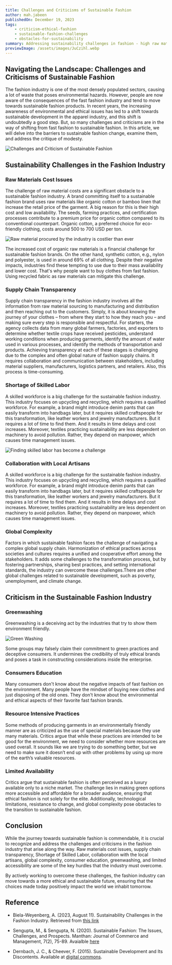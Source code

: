 ```yaml
---
title: Challenges and Criticisms of Sustainable Fashion
author: mah.jabeen
publishedOn: December 19, 2023
tags:
    - criticism-ethical-fashion
    - sustainable-fashion-challenges
    - obstacles-for-sustainability
summary: Addressing sustainability challenges in fashion - high raw material costs, opaque supply chains, skilled labor shortages, global complexities, and consumer education gaps.
previewImage: /assets/images/JuCzihl.webp
---
```


## Navigating the Landscape: Challenges and Criticisms of Sustainable Fashion

The fashion industry is one of the most densely populated sectors, causing a lot of waste that poses environmental hazards. However, people are now aware of the consequences of the fast fashion industry and tend to move towards sustainable fashion products. In recent years, the increasing awareness of environmental and ethical issues has led to a shift towards sustainable development in the apparel industry, and this shift is undoubtedly a good step. But, so many challenges and criticisms are in the way of shifting from fast fashion to sustainable fashion. In this article, we will delve into the barriers to sustainable fashion change, examine them, and address the critique of modesty.

![Challenges and Criticism of Sustainable Fashion](/assets/images/JuCzihl.webp)

## Sustainability Challenges in the Fashion Industry

### Raw Materials Cost Issues

The challenge of raw material costs are a significant obstacle to a sustainable fashion industry. A brand committing itself to a sustainable fashion brand uses raw materials like organic cotton or bamboo linen that increase the retail price of the garment. A big reason for this is their high cost and low availability. The seeds, farming practices, and certification processes contribute to a premium price for organic cotton compared to its conventional counterpart. Organic cotton, a preferred choice for eco-friendly clothing, costs around 500 to 700 USD per ton.

![Raw material procured by the industry is costlier than ever](/assets/images/Juu7LG9.webp)

The increased cost of organic raw materials is a financial challenge for sustainable fashion brands. On the other hand, synthetic cotton, e.g., nylon and polyester, is used in around 69% of all clothing. Despite their negative impacts, industries find these tempting to use due to their mass availability and lower cost. That&#39;s why people want to buy clothes from fast fashion. Using recycled fabric as raw materials can mitigate this challenge.

### Supply Chain Transparency

Supply chain transparency in the fashion industry involves all the information from raw material sourcing to manufacturing and distribution and then reaching out to the customers. Simply, it is about knowing the journey of your clothes – from where they start to how they reach you – and making sure every step is responsible and respectful. For starters, the agency collects data from many global farmers, factories, and exporters to determine whether textile crops have received pesticides, understand working conditions when producing garments, identify the amount of water used in various processes, and identify the methods of transportation and products. Achieving transparency at each of these stages is challenging due to the complex and often global nature of fashion supply chains. It requires collaboration and communication between stakeholders, including material suppliers, manufacturers, logistics partners, and retailers. Also, this process is time-consuming.

### Shortage of Skilled Labor

A skilled workforce is a big challenge for the sustainable fashion industry. This industry focuses on upcycling and recycling, which requires a qualified workforce. For example, a brand might introduce denim pants that can easily transform into handbags later, but it requires skilled craftspeople for this transformation, like leather workers and jewelry manufacturers. But it requires a lot of time to find them. And it results in time delays and cost increases. Moreover, textiles practicing sustainability are less dependent on machinery to avoid pollution. Rather, they depend on manpower, which causes time management issues.

![Finding skilled labor has become a challenge](/assets/images/JuuYXcu.webp)

### Collaboration with Local Artisans

A skilled workforce is a big challenge for the sustainable fashion industry. This industry focuses on upcycling and recycling, which requires a qualified workforce. For example, a brand might introduce denim pants that can easily transform into handbags later, but it requires skilled craftspeople for this transformation, like leather workers and jewelry manufacturers. But it requires a lot of time to find them. And it results in time delays and cost increases. Moreover, textiles practicing sustainability are less dependent on machinery to avoid pollution. Rather, they depend on manpower, which causes time management issues.

### Global Complexity

Factors in which sustainable fashion faces the challenge of navigating a complex global supply chain. Harmonization of ethical practices across societies and cultures requires a unified and cooperative effort among the stakeholders. It adds some challenges to the transformation process, but by fostering partnerships, sharing best practices, and setting international standards, the industry can overcome these challenges.There are other global challenges related to sustainable development, such as poverty, unemployment, and climate change.

## Criticism in the Sustainable Fashion Industry

### Greenwashing

Greenwashing is a deceiving act by the industries that try to show them environment friendly.

![Green Washing](/assets/images/JuA3QsV.webp)

Some groups may falsely claim their commitment to green practices and deceptive consumers. It undermines the credibility of truly ethical brands and poses a task in constructing considerations inside the enterprise.

### Consumers Education

Many consumers don&#39;t know about the negative impacts of fast fashion on the environment. Many people have the mindset of buying new clothes and just disposing of the old ones. They don't know about the environmental and ethical aspects of their favorite fast fashion brands.

### Resource Intensive Practices

Some methods of producing garments in an environmentally friendly manner are as criticized as the use of special materials because they use many materials. Critics argue that while these practices are intended to be good for the environment, we need to consider whether more resources are used overall. It sounds like we are trying to do something better, but we need to make sure it doesn’t end up with other problems by using up more of the earth’s valuable resources.

### Limited Availability

Critics argue that sustainable fashion is often perceived as a luxury available only to a niche market. The challenge lies in making green options more accessible and affordable for a broader audience, ensuring that ethical fashion is not solely for the elite. Additionally, technological limitations, resistance to change, and global complexity pose obstacles to the transition to sustainable fashion.

## Conclusion

While the journey towards sustainable fashion is commendable, it is crucial to recognize and address the challenges and criticisms in the fashion industry that arise along the way. Raw materials cost issues, supply chain transparency, Shortage of Skilled Labor, collaboration with the local artisans, global complexity, consumer education, greenwashing, and limited accessibility are some of the key hurdles that the industry must overcome.

By actively working to overcome these challenges, the fashion industry can move towards a more ethical and sustainable future, ensuring that the choices made today positively impact the world we inhabit tomorrow.

## Reference

-   Biela-Weyenberg, A. (2023, August 11). Sustainability Challenges in the Fashion Industry. Retrieved from [this link](https://www.oracle.com/retail/fashion/sustainability-challenges-fashion/#:~:text=Sustainability%20challenges%20in%20fashion%20include,inventory%2C%20and%20poor%20working%20conditions)

-   Sengupta, M., &amp; Sengupta, N. (2020). Sustainable Fashion: The Issues, Challenges, and Prospects. Manthan: Journal of Commerce and Management, 7(2), 75-89. Avaialble [here](https://journals.indexcopernicus.com/api/file/viewByFileId/1348638.pdf)

-   Dernbach, J. C., &amp; Cheever, F. (2015). Sustainable Development and Its Discontents. Available at [digital commons](https://digitalcommons.du.edu/cgi/viewcontent.cgi?article=1021&context=law_facpub#:~:text=As%20sustainable%20development%20%28or%20sustainability,to%20address%20the%20world's%20problems).
